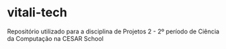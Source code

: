 # vitali-tech
Repositório utilizado para a disciplina de Projetos 2 - 2º período de Ciência da Computação na CESAR School
